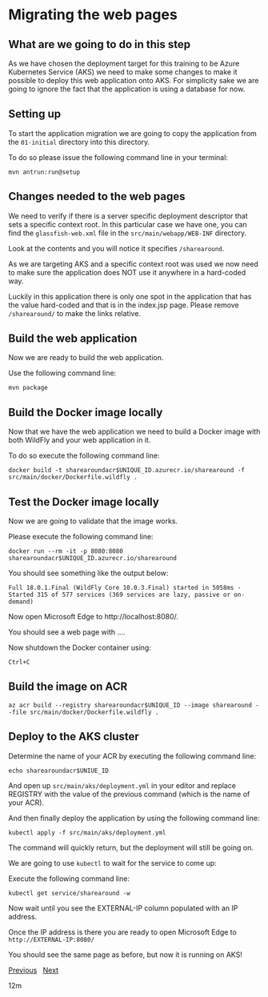 # Migrating the web pages

## What are we going to do in this step

As we have chosen the deployment target for this training to be Azure Kubernetes
Service (AKS) we need to make some changes to make it possible to deploy this web
application onto AKS. For simplicity sake we are going to ignore the fact that
the application is using a database for now.

## Setting up

To start the application migration we are going to copy the application from the `01-initial`
directory into this directory.

To do so please issue the following command line in your terminal:

```shell
mvn antrun:run@setup
```

## Changes needed to the web pages

We need to verify if there is a server specific deployment descriptor that sets a
specific context root. In this particular case we have one, you can find the
`glassfish-web.xml` file in the `src/main/webapp/WEB-INF` directory.

Look at the contents and you will  notice it specifies `/sharearound`.

As we are targeting AKS and a specific context root was used we now need to make
sure the application does NOT use it anywhere in a hard-coded way.

Luckily in this application there is only one spot in the application that has the
value hard-coded and that is in the index.jsp page. Please remove `/sharearound/`
to make the links relative.

## Build the web application

Now we are ready to build the web application.

Use the following command line:

```shell
mvn package
```

## Build the Docker image locally

Now that we have the web application we need to build a Docker image with both
WildFly and your web application in it.

To do so execute the following command line:

```shell
docker build -t sharearoundacr$UNIQUE_ID.azurecr.io/sharearound -f src/main/docker/Dockerfile.wildfly .
```

## Test the Docker image locally

Now we are going to validate that the image works.

Please execute the following command line:

```shell
docker run --rm -it -p 8080:8080 sharearoundacr$UNIQUE_ID.azurecr.io/sharearound
```

You should see something like the output below:

```shell
Full 18.0.1.Final (WildFly Core 10.0.3.Final) started in 5058ms - Started 315 of 577 services (369 services are lazy, passive or on-demand)
```

Now open Microsoft Edge to http://localhost:8080/.

You should see a web page with ....

Now shutdown the Docker container using:

```shell
Ctrl+C
```

## Build the image on ACR

```shell
az acr build --registry sharearoundacr$UNIQUE_ID --image sharearound --file src/main/docker/Dockerfile.wildfly .
```

## Deploy to the AKS cluster

Determine the name of your ACR by executing the following command line:

```shell
echo sharearoundacr$UNIUE_ID
```

And open up `src/main/aks/deployment.yml` in your editor and replace REGISTRY with
the value of the previous command (which is the name of your ACR).

And then finally deploy the application by using the following command line:

```shell
kubectl apply -f src/main/aks/deployment.yml
```

The command will quickly return, but the deployment will still be going on.

We are going to use `kubectl` to wait for the service to come up:

Execute the following command line:

```shell
kubectl get service/sharearound -w
```

Now wait until you see the EXTERNAL-IP column populated with an IP address.

Once the IP address is there you are ready to open Microsoft Edge to
`http://EXTERNAL-IP:8080/`

You should see the same page as before, but now it is running on AKS!

[Previous](../03-setting-up-aks/README.md) &nbsp; [Next](../05-migrating-database/README.md)

12m